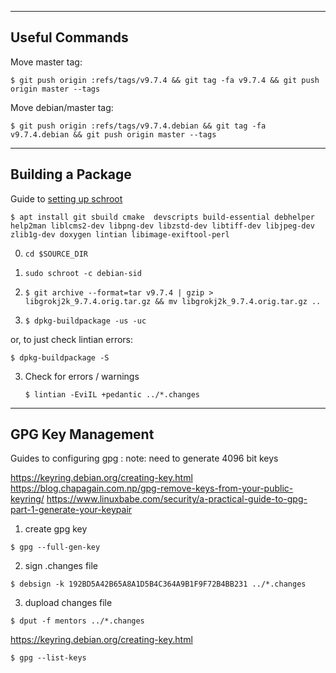 ----------------
Useful Commands
----------------

Move master tag:

`$ git push origin :refs/tags/v9.7.4 && git tag -fa v9.7.4 && git push origin master --tags`


Move debian/master tag:

`$ git push origin :refs/tags/v9.7.4.debian && git tag -fa v9.7.4.debian && git push origin master --tags`

------------------
Building a Package
------------------

Guide to [setting up schroot](https://wiki.debian.org/Packaging/Pre-Requisites)

`$ apt install git sbuild cmake  devscripts build-essential debhelper help2man liblcms2-dev libpng-dev libzstd-dev libtiff-dev libjpeg-dev zlib1g-dev doxygen lintian libimage-exiftool-perl`

0. `cd $SOURCE_DIR`

1. `sudo schroot -c debian-sid`

2. `$ git archive --format=tar v9.7.4 | gzip > libgrokj2k_9.7.4.orig.tar.gz && mv libgrokj2k_9.7.4.orig.tar.gz ..`

3. `$ dpkg-buildpackage -us -uc`

or, to just check lintian errors:

   `$ dpkg-buildpackage -S`

3. Check for errors / warnings

   `$ lintian -EviIL +pedantic ../*.changes`
   
   
------------------
GPG Key Management
------------------

Guides to configuring gpg : note: need to generate 4096 bit keys

https://keyring.debian.org/creating-key.html
https://blog.chapagain.com.np/gpg-remove-keys-from-your-public-keyring/
https://www.linuxbabe.com/security/a-practical-guide-to-gpg-part-1-generate-your-keypair


1. create gpg key

`$ gpg --full-gen-key`

2. sign .changes file

`$ debsign -k 192BD5A42B65A8A1D5B4C364A9B1F9F72B4BB231 ../*.changes`

3. dupload changes file

`$ dput -f mentors ../*.changes`

https://keyring.debian.org/creating-key.html

`$ gpg --list-keys`
